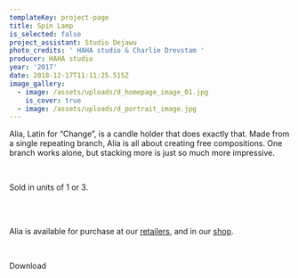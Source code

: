 ```yaml
---
templateKey: project-page
title: Spin Lamp
is_selected: false
project_assistant: Studio Dejawu
photo_credits: ' HAHA studio & Charlie Drevstam '
producer: HAHA studio
year: '2017'
date: 2018-12-17T11:11:25.515Z
image_gallery:
  - image: /assets/uploads/d_homepage_image_01.jpg
    is_cover: true
  - image: /assets/uploads/d_portrait_image.jpg
---
```

Alia, Latin for “Change”, is a candle holder that does exactly that. Made from a single repeating branch, Alia is all about creating free compositions. One branch works alone, but stacking more is just so much more impressive.

<br>

Sold in units of 1 or 3.

<br>
<br>

Alia is available for purchase at our [retailers](https://google.com), and in our [shop](https://google.com).

<br>

Download
